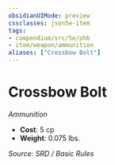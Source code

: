 ```yaml
---
obsidianUIMode: preview
cssclasses: json5e-item
tags:
- compendium/src/5e/phb
- item/weapon/ammunition
aliases: ["Crossbow Bolt"]
---
```

# Crossbow Bolt
*Ammunition*  

- **Cost**: 5 cp
- **Weight**: 0.075 lbs.

*Source: SRD / Basic Rules*